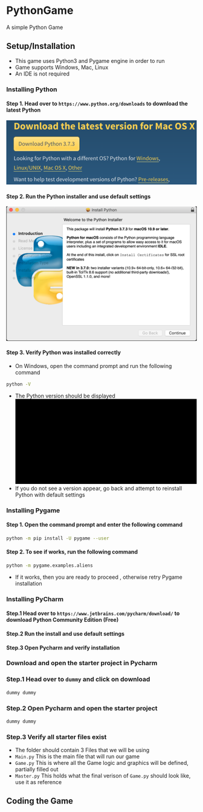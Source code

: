 # PythonGame
A simple Python Game 

## Setup/Installation
- This game uses Python3 and Pygame engine in order to run
- Game supports Windows, Mac, Linux
- An IDE is not required 

### Installing Python
#### Step 1. Head over to `https://www.python.org/downloads` to download the latest Python
![Python](images/install-python.png)
#### Step 2. Run the Python installer and use default settings
![Python Installer](images/python-installer.png)
#### Step 3. Verify Python was installed correctly
- On Windows, open the command prompt and run the following command
```bash 
python -V
```
- The Python version should be displayed
![Python Version](images/python-version.png)
- If you do not see a version appear, go back and attempt to reinstall Python with default settings

### Installing Pygame
#### Step 1. Open the command prompt and enter the following command
```bash
python -m pip install -U pygame --user
```
#### Step 2. To see if works, run the following command
```bash
python -m pygame.examples.aliens
```
- If it works, then you are ready to proceed , otherwise retry Pygame installation

### Installing PyCharm
#### Step.1 Head over to `https://www.jetbrains.com/pycharm/download/` to download Python Community Edition (Free)
#### Step.2 Run the install and use default settings 
#### Step.3 Open Pycharm and verify installation

### Download and open the starter project in Pycharm
### Step.1 Head over to `dummy` and click on download 
```bash
dummy dummy 
```

### Step.2 Open Pycharm and open the starter project
```bash
dummy dummy 
```

### Step.3 Verify all starter files exist
- The folder should contain 3 Files that we will be using
- `Main.py` This is the main file that will run our game
- `Game.py` This is where all the Game logic and graphics will be defined, partially filled out
- `Master.py` This holds what the final verison of `Game.py` should look like, use it as reference

## Coding the Game





